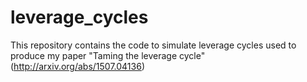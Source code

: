 # leverage_cycles
This repository contains the code to simulate leverage cycles used to produce my paper "Taming the leverage cycle" (http://arxiv.org/abs/1507.04136)
